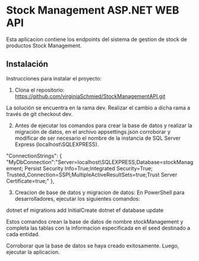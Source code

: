 # Stock Management ASP.NET WEB API

Esta aplicacion contiene los endpoints del sistema de gestion de stock de productos Stock Management.


## Instalación

Instrucciones para instalar el proyecto:

1. Clona el repositorio: https://github.com/virginiaSchmied/StockManagementAPI.git

La solución se encuentra en la rama dev. Realizar el cambio a dicha rama a través de git checkout dev.
 
2. Antes de ejecutar los comandos para crear la base de datos y realizar la migración de datos, en el archivo appsettings.json corroborar y modificar de ser necesario el nombre de la instancia de SQL Server Express (localhost\\SQLEXPRESS).

"ConnectionStrings": 
{  "MyDbConnection":"Server=localhost\\SQLEXPRESS;Database=stockManagement; Persist Security Info=True;Integrated Security=True; Trusted_Connection=SSPI;MultipleActiveResultSets=true;Trust Server Certificate=true;"
},

3. Creacion de base de datos y migracion de datos:
En PowerShell para desarrolladores, ejecutar los siguientes comandos:

dotnet ef migrations add InitialCreate
dotnet ef database update

Estos comandos crean la base de datos de nombre stockManagement y completa las tablas con la informacion especificada en el seed destinado a cada entidad.

Corroborar que la base de datos se haya creado exitosamente. Luego, ejecutar la aplicacion.



